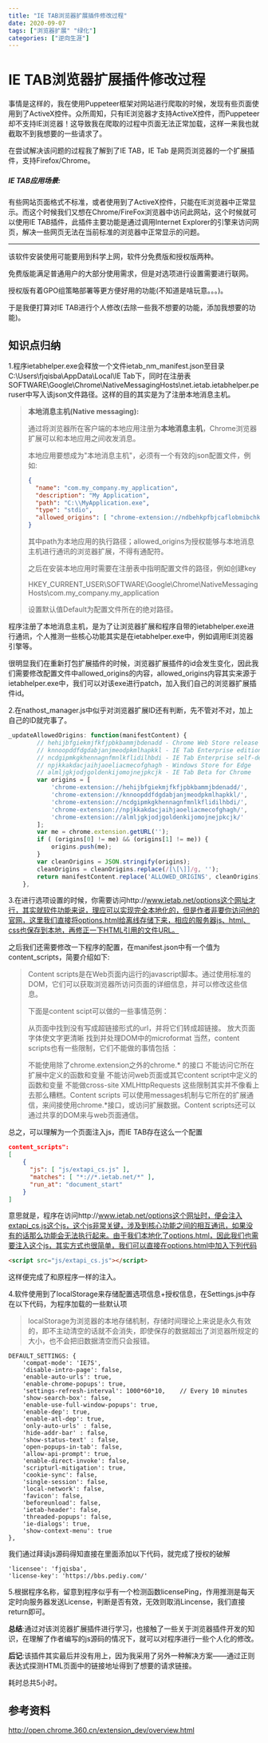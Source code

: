 ```yaml
---
title: "IE TAB浏览器扩展插件修改过程"
date: 2020-09-07
tags: ["浏览器扩展" "绿化"]
categories: ["逆向生涯"]
---
```


# IE TAB浏览器扩展插件修改过程

事情是这样的，我在使用Puppeteer框架对网站进行爬取的时候，发现有些页面使用到了ActiveX控件。众所周知，只有IE浏览器才支持ActiveX控件，而Puppeteer却不支持IE浏览器！这导致我在爬取的过程中页面无法正常加载，这样一来我也就截取不到我想要的一些请求了。

在尝试解决该问题的过程我了解到了IE TAB，IE Tab 是网页浏览器的一个扩展插件，支持Firefox/Chrome。

##### IE TAB应用场景:

有些网站页面格式不标准，或者使用到了ActiveX控件，只能在IE浏览器中正常显示。而这个时候我们又想在Chrome/FireFox浏览器中访问此网站，这个时候就可以使用IE TAB插件，此插件主要功能是通过调用Internet Explorer的引擎来访问网页，解决一些网页无法在当前标准的浏览器中正常显示的问题。

------

该软件安装使用可能要用到科学上网，软件分免费版和授权版两种。

免费版能满足普通用户的大部分使用需求，但是对选项进行设置需要进行联网。

授权版有着GPO组策略部署等更方便好用的功能(不知道是啥玩意。。。)。



于是我便打算对IE TAB进行个人修改(去除一些我不想要的功能，添加我想要的功能)。

## 知识点归纳

1.程序ietabhelper.exe会释放一个文件ietab_nm_manifest.json至目录C:\Users\fjqisba\AppData\Local\IE Tab下，同时在注册表SOFTWARE\Google\Chrome\NativeMessagingHosts\net.ietab.ietabhelper.peruser中写入该json文件路径。这样的目的其实是为了注册本地消息主机。

> **本地消息主机(Native messaging):**
>
> 通过将浏览器所在客户端的本地应用注册为**本地消息主机**，Chrome浏览器扩展可以和本地应用之间收发消息。
>
> 本地应用要想成为"本地消息主机"，必须有一个有效的json配置文件，例如:
>
> ```json
> {
> 	"name": "com.my_company.my_application",
> 	"description": "My Application",
> 	"path": "C:\\MyApplication.exe",
> 	"type": "stdio",
> 	"allowed_origins": [ "chrome-extension://ndbehkpfbjcaflobmibchkjiphgibnid/" ]
> }
> ```
>
> 其中path为本地应用的执行路径；allowed_origins为授权能够与本地消息主机进行通讯的浏览器扩展，不得有通配符。
>
> 之后在安装本地应用时需要在注册表中指明配置文件的路径，例如创建key
>
> HKEY_CURRENT_USER\SOFTWARE\Google\Chrome\NativeMessagingHosts\com.my_company.my_application
>
> 设置默认值Default为配置文件所在的绝对路径。

程序注册了本地消息主机，是为了让浏览器扩展和程序自带的ietabhelper.exe进行通讯，个人推测一些核心功能其实是在ietabhelper.exe中，例如调用IE浏览器引擎等。

很明显我们在重新打包扩展插件的时候，浏览器扩展插件的id会发生变化，因此我们需要修改配置文件中allowed_origins的内容，allowed_origins内容其实来源于ietabhelper.exe中，我们可以对该exe进行patch，加入我们自己的浏览器扩展插件id。



2.在nathost_manager.js中似乎对浏览器扩展ID还有判断，先不管对不对，加上自己的ID就完事了。

```js
_updateAllowedOrigins: function(manifestContent) {
        // hehijbfgiekmjfkfjpbkbammjbdenadd - Chrome Web Store release
        // knnoopddfdgdabjanjmeodpkmlhapkkl - IE Tab Enterprise edition
        // ncdgipmkgkhennagnfmnlkflidilhbdi - IE Tab Enterprise self-deployed
        // npjkkakdacjaihjaoeliacmecofghagh - Windows Store for Edge
        // almljgkjodjgoldenkijomojnejpkcjk - IE Tab Beta for Chrome
        var origins = [
            'chrome-extension://hehijbfgiekmjfkfjpbkbammjbdenadd/',
            'chrome-extension://knnoopddfdgdabjanjmeodpkmlhapkkl/',
            'chrome-extension://ncdgipmkgkhennagnfmnlkflidilhbdi/',
            'chrome-extension://npjkkakdacjaihjaoeliacmecofghagh/',
            'chrome-extension://almljgkjodjgoldenkijomojnejpkcjk/'
        ];
        var me = chrome.extension.getURL('');
        if ( (origins[0] != me) && (origins[1] != me)) {
            origins.push(me);
        }
        var cleanOrigins = JSON.stringify(origins);
        cleanOrigins = cleanOrigins.replace(/[\[\]]/g, '');
        return manifestContent.replace('ALLOWED_ORIGINS', cleanOrigins);
    },
```



3.在进行选项设置的时候，你需要访问http://www.ietab.net/options这个网址才行，其实就软件功能来说，理应可以实现完全本地化的，但是作者非要你访问他的官网，这里我们直接将options.html给离线存储下来，相应的服务器js、html、css也保存到本地，再修正一下HTML引用的文件URL。

之后我们还需要修改一下程序的配置，在manifest.json中有一个值为content_scripts，简要介绍如下:

> Content scripts是在Web页面内运行的javascript脚本。通过使用标准的DOM，它们可以获取浏览器所访问页面的详细信息，并可以修改这些信息。
>
> 下面是content scipt可以做的一些事情范例：
>
> 从页面中找到没有写成超链接形式的url，并将它们转成超链接。
> 放大页面字体使文字更清晰
> 找到并处理DOM中的microformat
> 当然，content scripts也有一些限制，它们不能做的事情包括 ：
>
> 不能使用除了chrome.extension之外的chrome.* 的接口
> 不能访问它所在扩展中定义的函数和变量
> 不能访问web页面或其它content script中定义的函数和变量
> 不能做cross-site XMLHttpRequests
> 这些限制其实并不像看上去那么糟糕。Content scripts 可以使用messages机制与它所在的扩展通信，来间接使用chrome.*接口，或访问扩展数据。Content scripts还可以通过共享的DOM来与web页面通信。

总之，可以理解为一个页面注入js，而IE TAB存在这么一个配置

```json
content_scripts": 
[ 
	{
      "js": [ "js/extapi_cs.js" ],
      "matches": [ "*://*.ietab.net/*" ],
      "run_at": "document_start"
    } 
]
```

意思就是，程序在访问http://www.ietab.net/options这个网址时，便会注入extapi_cs.js这个js，这个js非常关键，涉及到核心功能之间的相互通讯，如果没有的话那么功能会无法执行起来。由于我们本地化了options.html，因此我们也需要注入这个js，其实方式也很简单，我们可以直接在options.html中加入下列代码

```html
<script src="js/extapi_cs.js"></script>
```

这样便完成了和原程序一样的注入。



4.软件使用到了localStorage来存储配置选项信息+授权信息，在Settings.js中存在以下代码，为程序加载的一些默认项

> localStorage为浏览器的本地存储机制，存储时间理论上来说是永久有效的，即不主动清空的话就不会消失，即使保存的数据超出了浏览器所规定的大小，也不会把旧数据清空而只会报错。

```
DEFAULT_SETTINGS: {
	'compat-mode': 'IE7S',
	'disable-intro-page': false,
	'enable-auto-urls': true,
	'enable-chrome-popups': true,
	'settings-refresh-interval': 1000*60*10,    // Every 10 minutes
	'show-search-box': false,
	'enable-use-full-window-popups': true,
	'enable-dep': true,
	'enable-atl-dep': true,
	'only-auto-urls' : false,
	'hide-addr-bar' : false,
	'show-status-text' : false,
	'open-popups-in-tab': false,
	'allow-api-prompt': true,
	'enable-direct-invoke': false,
	'scripturl-mitigation': true,
	'cookie-sync': false,
	'single-session': false,
	'local-network': false,
	'favicon': false,
	'beforeunload': false,
	'ietab-header': false,
	'threaded-popups': false,
	'ie-dialogs': true,
	'show-context-menu': true
},
```

我们通过拜读js源码得知直接在里面添加以下代码，就完成了授权的破解

```
'licensee': 'fjqisba',
'license-key': 'https://bbs.pediy.com/'
```



5.根据程序名称，留意到程序似乎有一个检测函数licensePing，作用推测是每天定时向服务器发送License，判断是否有效，无效则取消Lincense，我们直接return即可。



**总结**:通过对该浏览器扩展插件进行学习，也接触了一些关于浏览器插件开发的知识，在理解了作者编写的js源码的情况下，就可以对程序进行一些个人化的修改。

**后记**:该插件其实最后并没有用上，因为我采用了另外一种解决方案——通过正则表达式探测HTML页面中的链接地址得到了想要的请求链接。



耗时总共5小时。

## 参考资料

http://open.chrome.360.cn/extension_dev/overview.html

